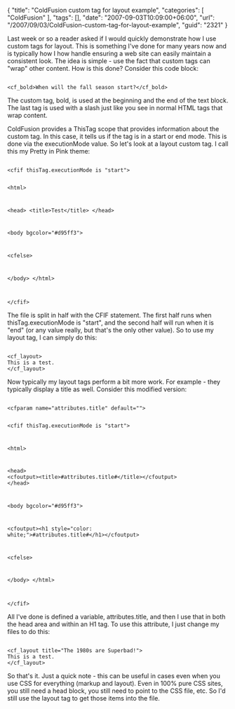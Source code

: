{
	"title": "ColdFusion custom tag for layout example",
	"categories": [
		"ColdFusion"
	],
	"tags": [],
	"date": "2007-09-03T10:09:00+06:00",
	"url": "/2007/09/03/ColdFusion-custom-tag-for-layout-example",
	"guid": "2321"
}

Last week or so a reader asked if I would quickly demonstrate how I use custom tags for layout. This is something I've done for many years now and is typically how I how handle ensuring a web site can easily maintain a consistent look. The idea is simple - use the fact that custom tags can "wrap" other content. How is this done? Consider this code block:
<!--more-->
<code>
&lt;cf_bold&gt;When will the fall season start?&lt;/cf_bold&gt;
</code>

The custom tag, bold, is used at the beginning and the end of the text block. The last tag is used with a slash just like you see in normal HTML tags that wrap content. 

ColdFusion provides a ThisTag scope that provides information about the custom tag. In this case, it tells us if the tag is in a start or end mode. This is done via the executionMode value. So let's look at a layout custom tag. I call this my Pretty in Pink theme:

<code>
&lt;cfif thisTag.executionMode is "start"&gt;

&lt;html&gt;

&lt;head&gt;
&lt;title&gt;Test&lt;/title&gt;
&lt;/head&gt;

&lt;body bgcolor="#d95ff3"&gt;

&lt;cfelse&gt;

&lt;/body&gt;
&lt;/html&gt;

&lt;/cfif&gt;
</code>

The file is split in half with the CFIF statement. The first half runs when thisTag.executionMode is "start", and the second half will run when it is "end" (or any value really, but that's the only other value). So to use my layout tag, I can simply do this:

<code>
&lt;cf_layout&gt;
This is a test.
&lt;/cf_layout&gt;
</code>

Now typically my layout tags perform a bit more work. For example - they typically display a title as well. Consider this modified version:

<code>
&lt;cfparam name="attributes.title" default=""&gt;

&lt;cfif thisTag.executionMode is "start"&gt;

&lt;html&gt;

&lt;head&gt;
&lt;cfoutput&gt;&lt;title&gt;#attributes.title#&lt;/title&gt;&lt;/cfoutput&gt;
&lt;/head&gt;

&lt;body bgcolor="#d95ff3"&gt;

&lt;cfoutput&gt;&lt;h1 style="color: white;"&gt;#attributes.title#&lt;/h1&gt;&lt;/cfoutput&gt;

&lt;cfelse&gt;

&lt;/body&gt;
&lt;/html&gt;

&lt;/cfif&gt;
</code>

All I've done is defined a variable, attributes.title, and then I use that in both the head area and within an H1 tag. To use this attribute, I just change my files to do this:

<code>
&lt;cf_layout title="The 1980s are Superbad!"&gt;
This is a test.
&lt;/cf_layout&gt;
</code>

So that's it. Just a quick note - this can be useful in cases even when you use CSS for everything (markup and layout). Even in 100% pure CSS sites, you still need a head block, you still need to point to the CSS file, etc. So I'd still use the layout tag to get those items into the file.